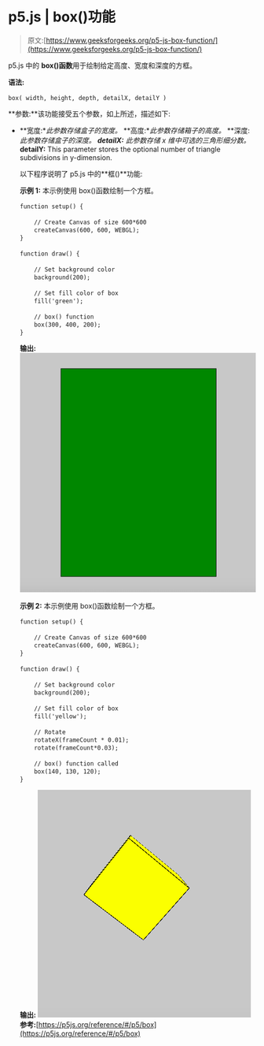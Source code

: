 # p5.js | box()功能

> 原文:[https://www.geeksforgeeks.org/p5-js-box-function/](https://www.geeksforgeeks.org/p5-js-box-function/)

p5.js 中的 **box()函数**用于绘制给定高度、宽度和深度的方框。

**语法:**

```
box( width, height, depth, detailX, detailY )
```

**参数:**该功能接受五个参数，如上所述，描述如下:

*   **宽度:**此参数存储盒子的宽度。*   **高度:**此参数存储箱子的高度。*   **深度:**此参数存储盒子的深度。*   **detailX:** 此参数存储 x 维中可选的三角形细分数。*   **detailY:** This parameter stores the optional number of triangle subdivisions in y-dimension.

    以下程序说明了 p5.js 中的**框()**功能:

    **示例 1:** 本示例使用 box()函数绘制一个方框。

    ```
    function setup() {

        // Create Canvas of size 600*600
        createCanvas(600, 600, WEBGL);
    }

    function draw() {

        // Set background color
        background(200);

        // Set fill color of box
        fill('green');

        // box() function
        box(300, 400, 200);
    }
    ```

    **输出:**
    ![](img/ac03f1680fc5286b2f96d8909cd5020a.png)

    **示例 2:** 本示例使用 box()函数绘制一个方框。

    ```
    function setup() {

        // Create Canvas of size 600*600
        createCanvas(600, 600, WEBGL);
    }

    function draw() {

        // Set background color
        background(200);

        // Set fill color of box
        fill('yellow');

        // Rotate 
        rotateX(frameCount * 0.01);
        rotate(frameCount*0.03);

        // box() function called
        box(140, 130, 120);
    }
    ```

    **输出:**
    ![](img/8b6d1ceeeb04028ba2992e22043fd8cc.png)
    **参考:**[https://p5js.org/reference/#/p5/box](https://p5js.org/reference/#/p5/box)